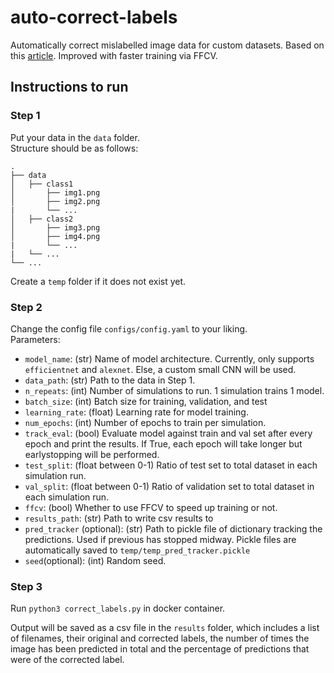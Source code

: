 # auto-correct-labels
Automatically correct mislabelled image data for custom datasets. Based on this [article](https://medium.com/@yalcinmurat1986/auto-correcting-mislabeled-data-7a4098c77357). Improved with faster training via FFCV.  

## Instructions to run
### Step 1
Put your data in the `data` folder.  
Structure should be as follows:  
```
.
├── data
│   ├── class1
│       ├── img1.png
│       ├── img2.png
|       └── ...
│   ├── class2 
│       ├── img3.png
│       ├── img4.png
|       └── ...
|   └── ...
└── ...
```

Create a `temp` folder if it does not exist yet.  

### Step 2
Change the config file `configs/config.yaml` to your liking.  
Parameters:  
- `model_name`: (str) Name of model architecture. Currently, only supports `efficientnet` and `alexnet`. Else, a custom small CNN will be used.  
- `data_path`: (str) Path to the data in Step 1.
- `n_repeats`: (int) Number of simulations to run. 1 simulation trains 1 model.  
- `batch_size`: (int) Batch size for training, validation, and test  
- `learning_rate`: (float) Learning rate for model training.  
- `num_epochs`: (int) Number of epochs to train per simulation.  
- `track_eval`: (bool) Evaluate model against train and val set after every epoch and print the results. If True, each epoch will take longer but earlystopping will be performed.  
- `test_split`: (float between 0-1) Ratio of test set to total dataset in each simulation run.  
- `val_split`: (float between 0-1) Ratio of validation set to total dataset in each simulation run.  
- `ffcv`: (bool) Whether to use FFCV to speed up training or not.
- `results_path`: (str) Path to write csv results to
- `pred_tracker` (optional): (str) Path to pickle file of dictionary tracking the predictions. Used if previous has stopped midway. Pickle files are automatically saved to `temp/temp_pred_tracker.pickle`  
- `seed`(optional): (int) Random seed.  

### Step 3  
Run `python3 correct_labels.py` in docker container.  

Output will be saved as a csv file in the `results` folder, which includes a list of filenames, their original and corrected labels, the number of times the image has been predicted in total and the percentage of predictions that were of the corrected label. 
